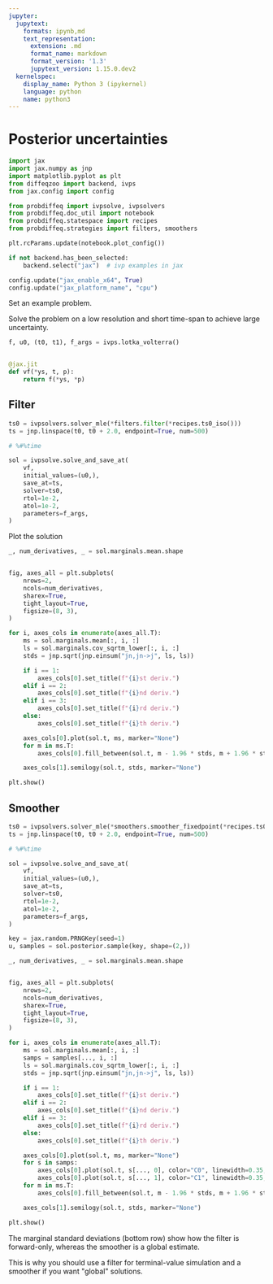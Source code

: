 ```yaml
---
jupyter:
  jupytext:
    formats: ipynb,md
    text_representation:
      extension: .md
      format_name: markdown
      format_version: '1.3'
      jupytext_version: 1.15.0.dev2
  kernelspec:
    display_name: Python 3 (ipykernel)
    language: python
    name: python3
---
```


# Posterior uncertainties

```python
import jax
import jax.numpy as jnp
import matplotlib.pyplot as plt
from diffeqzoo import backend, ivps
from jax.config import config

from probdiffeq import ivpsolve, ivpsolvers
from probdiffeq.doc_util import notebook
from probdiffeq.statespace import recipes
from probdiffeq.strategies import filters, smoothers
```

```python
plt.rcParams.update(notebook.plot_config())

if not backend.has_been_selected:
    backend.select("jax")  # ivp examples in jax

config.update("jax_enable_x64", True)
config.update("jax_platform_name", "cpu")
```

Set an example problem.

Solve the problem on a low resolution and short time-span to achieve large uncertainty.

```python
f, u0, (t0, t1), f_args = ivps.lotka_volterra()


@jax.jit
def vf(*ys, t, p):
    return f(*ys, *p)
```

## Filter

```python
ts0 = ivpsolvers.solver_mle(*filters.filter(*recipes.ts0_iso()))
ts = jnp.linspace(t0, t0 + 2.0, endpoint=True, num=500)
```

```python
# %#%time

sol = ivpsolve.solve_and_save_at(
    vf,
    initial_values=(u0,),
    save_at=ts,
    solver=ts0,
    rtol=1e-2,
    atol=1e-2,
    parameters=f_args,
)
```

Plot the solution

```python
_, num_derivatives, _ = sol.marginals.mean.shape


fig, axes_all = plt.subplots(
    nrows=2,
    ncols=num_derivatives,
    sharex=True,
    tight_layout=True,
    figsize=(8, 3),
)

for i, axes_cols in enumerate(axes_all.T):
    ms = sol.marginals.mean[:, i, :]
    ls = sol.marginals.cov_sqrtm_lower[:, i, :]
    stds = jnp.sqrt(jnp.einsum("jn,jn->j", ls, ls))

    if i == 1:
        axes_cols[0].set_title(f"{i}st deriv.")
    elif i == 2:
        axes_cols[0].set_title(f"{i}nd deriv.")
    elif i == 3:
        axes_cols[0].set_title(f"{i}rd deriv.")
    else:
        axes_cols[0].set_title(f"{i}th deriv.")

    axes_cols[0].plot(sol.t, ms, marker="None")
    for m in ms.T:
        axes_cols[0].fill_between(sol.t, m - 1.96 * stds, m + 1.96 * stds, alpha=0.3)

    axes_cols[1].semilogy(sol.t, stds, marker="None")

plt.show()
```

## Smoother

```python
ts0 = ivpsolvers.solver_mle(*smoothers.smoother_fixedpoint(*recipes.ts0_iso()))
ts = jnp.linspace(t0, t0 + 2.0, endpoint=True, num=500)
```

```python
# %#%time

sol = ivpsolve.solve_and_save_at(
    vf,
    initial_values=(u0,),
    save_at=ts,
    solver=ts0,
    rtol=1e-2,
    atol=1e-2,
    parameters=f_args,
)
```

```python
key = jax.random.PRNGKey(seed=1)
u, samples = sol.posterior.sample(key, shape=(2,))
```

```python
_, num_derivatives, _ = sol.marginals.mean.shape


fig, axes_all = plt.subplots(
    nrows=2,
    ncols=num_derivatives,
    sharex=True,
    tight_layout=True,
    figsize=(8, 3),
)

for i, axes_cols in enumerate(axes_all.T):
    ms = sol.marginals.mean[:, i, :]
    samps = samples[..., i, :]
    ls = sol.marginals.cov_sqrtm_lower[:, i, :]
    stds = jnp.sqrt(jnp.einsum("jn,jn->j", ls, ls))

    if i == 1:
        axes_cols[0].set_title(f"{i}st deriv.")
    elif i == 2:
        axes_cols[0].set_title(f"{i}nd deriv.")
    elif i == 3:
        axes_cols[0].set_title(f"{i}rd deriv.")
    else:
        axes_cols[0].set_title(f"{i}th deriv.")

    axes_cols[0].plot(sol.t, ms, marker="None")
    for s in samps:
        axes_cols[0].plot(sol.t, s[..., 0], color="C0", linewidth=0.35, marker="None")
        axes_cols[0].plot(sol.t, s[..., 1], color="C1", linewidth=0.35, marker="None")
    for m in ms.T:
        axes_cols[0].fill_between(sol.t, m - 1.96 * stds, m + 1.96 * stds, alpha=0.3)

    axes_cols[1].semilogy(sol.t, stds, marker="None")

plt.show()
```

The marginal standard deviations (bottom row) show how the filter is forward-only, whereas the smoother is a global estimate.

This is why you should use a filter for terminal-value simulation and a smoother if you want "global" solutions.
